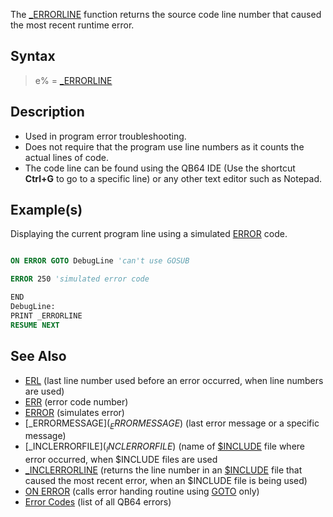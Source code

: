 The [_ERRORLINE](_ERRORLINE) function returns the source code line number that caused the most recent runtime error.

## Syntax

> e% = [_ERRORLINE](_ERRORLINE)

## Description

* Used in program error troubleshooting.
* Does not require that the program use line numbers as it counts the actual lines of code.
* The code line can be found using the QB64 IDE (Use the shortcut **Ctrl+G** to go to a specific line) or any other text editor such as Notepad.

## Example(s)

Displaying the current program line using a simulated [ERROR](ERROR) code.

```vb

ON ERROR GOTO DebugLine 'can't use GOSUB 

ERROR 250 'simulated error code 

END 
DebugLine: 
PRINT _ERRORLINE 
RESUME NEXT 

```

## See Also

* [ERL](ERL) (last line number used before an error occurred, when line numbers are used) 
* [ERR](ERR) (error code number) 
* [ERROR](ERROR) (simulates error)
* [_ERRORMESSAGE$](_ERRORMESSAGE$) (last error message or a specific message)
* [_INCLERRORFILE$](_INCLERRORFILE$) (name of [$INCLUDE](INCLUDE) file where error occurred, when $INCLUDE files are used
* [_INCLERRORLINE](_INCLERRORLINE) (returns the line number in an [$INCLUDE](INCLUDE) file that caused the most recent error, when an $INCLUDE file is being used)
* [ON ERROR](ON-ERROR) (calls error handing routine using [GOTO](GOTO) only)
* [Error Codes](ERROR-Codes) (list of all QB64 errors)
